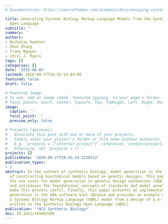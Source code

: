 ```yaml
---
# Documentation: https://sourcethemes.com/academic/docs/managing-content/

title: Generating Systems Biology Markup Language Models from the Synthetic Biology
  Open Language
subtitle: ''
summary: ''
authors:
- Nicholas Roehner
- Zhen Zhang
- Tramy Nguyen
- Chris J. Myers
tags: []
categories: []
date: '2015-08-01'
lastmod: 2020-09-27T16:55:14-03:00
featured: false
draft: false

# Featured image
# To use, add an image named `featured.jpg/png` to your page's folder.
# Focal points: Smart, Center, TopLeft, Top, TopRight, Left, Right, BottomLeft, Bottom, BottomRight.
image:
  caption: ''
  focal_point: ''
  preview_only: false

# Projects (optional).
#   Associate this post with one or more of your projects.
#   Simply enter your project's folder or file name without extension.
#   E.g. `projects = ["internal-project"]` references `content/project/deep-learning/index.md`.
#   Otherwise, set `projects = []`.
projects: []
publishDate: '2020-09-27T19:55:14.123651Z'
publication_types:
- 2
abstract: In the context of synthetic biology, model generation is the automated process
  of constructing biochemical models based on genetic designs. This paper discusses
  the use cases for model generation in genetic design automation (GDA) software tools
  and introduces the foundational concepts of standards and model annotation that
  make this process useful. Finally, this paper presents an implementation of model
  generation in the GDA software tool iBioSim and provides an example of generating
  a Systems Biology Markup Language (SBML) model from a design of a 4-input AND sensor
  written in the Synthetic Biology Open Language (SBOL).
publication: '*ACS Synthetic Biology*'
doi: 10.1021/sb5003289
---
```

